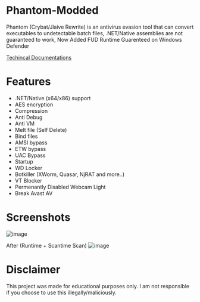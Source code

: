 # Phantom-Modded
Phantom (Crybat/Jlaive Rewrite) is an antivirus evasion tool that can convert executables to undetectable batch files, .NET/Native assemblies are not guaranteed to work, Now Added FUD Runtime Guarenteed on Windows Defender

[Techincal Documentations](https://github.com/C5Hackr/Phantom/blob/main/Phantom%20Technical%20Documentation.pdf)

# Features

- .NET/Native (x64/x86) support
- AES encryption
- Compression
- Anti Debug
- Anti VM
- Melt file (Self Delete)
- Bind files
- AMSI bypass
- ETW bypass
- UAC Bypass
- Startup
- WD Locker
- Botkiller (XWorm, Quasar, NjRAT and more..)
- VT Blocker
- Permenantly Disabled Webcam Light
- Break Avast AV

# Screenshots

![image](https://github.com/runderzer0/Phantom-Modded/assets/172298678/7445b3a0-e24d-43b2-bf72-ea4baf0634c9)

After (Runtime + Scantime Scan)
![image](https://github.com/runderzer0/Phantom-Modded/assets/172298678/f079371b-7fb3-4231-b6b7-5e5e2ddabcc1)

# Disclaimer
This project was made for educational purposes only. I am not responsible if you choose to use this illegally/maliciously.
